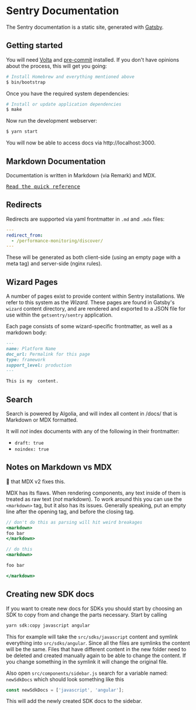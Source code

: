 # Sentry Documentation

The Sentry documentation is a static site, generated with [Gatsby][gatsby].

## Getting started

You will need [Volta][volta] and [pre-commit][pre-commit] installed. If you don't have opinions about the process, this will get you going:

```bash
# Install Homebrew and everything mentioned above
$ bin/bootstrap
```

Once you have the required system dependencies:

```bash
# Install or update application dependencies
$ make
```

Now run the development webserver:

```bash
$ yarn start
```

You will now be able to access docs via http://localhost:3000.

[gatsby]: https://gatsbyjs.org
[volta]: https://volta.sh/
[pre-commit]: https://pre-commit.com/

## Markdown Documentation

Documentation is written in Markdown (via Remark) and MDX.

[<kbd>Read the quick reference</kbd>](https://daringfireball.net/projects/markdown/syntax)

## Redirects

Redirects are supported via yaml frontmatter in `.md` and `.mdx` files:

```yaml
---
redirect_from:
  - /performance-monitoring/discover/
---
```

These will be generated as both client-side (using an empty page with a meta tag) and server-side (nginx rules).

## Wizard Pages

A number of pages exist to provide content within Sentry installations. We refer to this system as the _Wizard_. These pages are found in Gatsby's `wizard` content directory, and are rendered and exported to a JSON file for use within the `getsentry/sentry` application.

Each page consists of some wizard-specific frontmatter, as well as a markdown body:

```markdown
---
name: Platform Name
doc_url: Permalink for this page
type: framework
support_level: production
---

This is my  content.
```

## Search

Search is powered by Algolia, and will index all content in /docs/ that is Markdown or MDX formatted.

It will _not_ index documents with any of the following in their frontmatter:

- `draft: true`
- `noindex: true`

## Notes on Markdown vs MDX


:pray: that MDX v2 fixes this.

MDX has its flaws. When rendering components, any text inside of them is treated as raw text (_not_ markdown). To work around this you can use the `<markdown>` tag, but it also has its issues. Generally speaking, put an empty line after the opening tag, and before the closing tag.

```jsx
// don't do this as parsing will hit weird breakages
<markdown>
foo bar
</markdown>
```

```jsx
// do this
<markdown>

foo bar

</markdown>
```

## Creating new SDK docs

If you want to create new docs for SDKs you should start by choosing an SDK to copy from and change the parts necessary. Start by calling

```bash
yarn sdk:copy javascript angular
```

This for example will take the `src/sdks/javascript` content and symlink everything into `src/sdks/angular`.
Since all the files are symlinks the content will be the same. Files that have different content in the new folder need to be deleted and created manually again to be able to change the content. If you change something in the symlink it will change the original file.

Also open `src/components/sidebar.js` search for a variable named: `newSdkDocs` which should look something like this

```javascript
const newSdkDocs = ['javascript', 'angular'];
```

This will add the newly created SDK docs to the sidebar.
